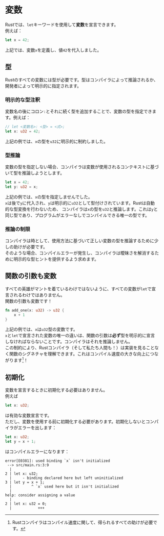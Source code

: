 # 変数

Rustでは、`let`キーワードを使用して**変数**を宣言できます。\
例えば：

```rust
let x = 42;
```

上記では、変数`x`を定義し、値`42`を代入しました。

## 型

Rustのすべての変数には型が必要です。型はコンパイラによって推論されるか、開発者によって明示的に指定されます。

### 明示的な型注釈

変数名の後にコロン`:`とそれに続く型を追加することで、変数の型を指定できます。例えば：

```rust
// let <変数名>: <型> = <式>;
let x: u32 = 42;
```

上記の例では、`x`の型を`u32`に明示的に制約しました。

### 型推論

変数の型を指定しない場合、コンパイラは変数が使用されるコンテキストに基づいて型を推論しようとします。

```rust
let x = 42;
let y: u32 = x;
```

上記の例では、`x`の型を指定しませんでした。\
`x`は後で`y`に代入され、`y`は明示的に`u32`として型付けされています。Rustは自動的な型変換を行わないため、
コンパイラは`x`の型を`u32`と推論します。これは`y`と同じ型であり、プログラムがエラーなしでコンパイルできる唯一の型です。

### 推論の制限

コンパイラは時として、使用方法に基づいて正しい変数の型を推論するために少しの助けが必要です。\
そのような場合、コンパイルエラーが発生し、コンパイラは曖昧さを解消するために明示的な型ヒントを提供するよう求めます。

## 関数の引数も変数

すべての英雄がマントを着ているわけではないように、すべての変数が`let`で宣言されるわけではありません。\
関数の引数も変数です！

```rust
fn add_one(x: u32) -> u32 {
    x + 1
}
```

上記の例では、`x`は`u32`型の変数です。\
`x`と`let`で宣言された変数の唯一の違いは、関数の引数は**必ず**型を明示的に宣言しなければならないことです。コンパイラはそれを推論しません。\
この制約により、Rustコンパイラ（そして私たち人間も！）は実装を見ることなく関数のシグネチャを理解できます。これはコンパイル速度の大きな向上につながります[^speed]！

## 初期化

変数を宣言するときに初期化する必要はありません。\
例えば

```rust
let x: u32;
```

は有効な変数宣言です。\
ただし、変数を使用する前に初期化する必要があります。初期化しないとコンパイラがエラーを出します：

```rust
let x: u32;
let y = x + 1;
```

はコンパイルエラーになります：

```text
error[E0381]: used binding `x` isn't initialized
 --> src/main.rs:3:9
  |
2 | let x: u32;
  |     - binding declared here but left uninitialized
3 | let y = x + 1;
  |         ^ `x` used here but it isn't initialized
  |
help: consider assigning a value
  |
2 | let x: u32 = 0;
  |            +++
```

[^speed]: Rustコンパイラはコンパイル速度に関して、得られるすべての助けが必要です。